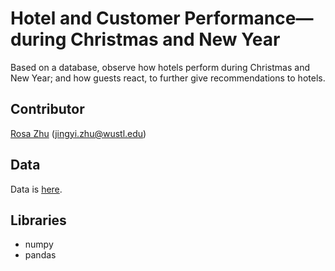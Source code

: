 # Hotel and Customer Performance—during Christmas and New Year
Based on a database, observe how hotels perform during Christmas and New Year; and how guests react, to further give recommendations to hotels.

## Contributor
[Rosa Zhu](https://github.com/rooosaJUJU) (jingyi.zhu@wustl.edu)

## Data
Data is [here](https://github.com/rooosaJUJU/Hotel_and_Customer_Performance_during_Christmas_and_New_Year/tree/master).

## Libraries
* numpy
* pandas
